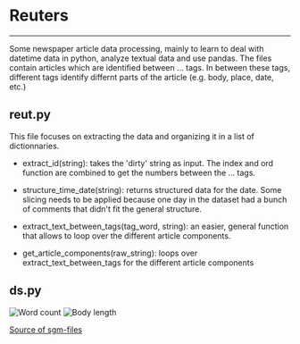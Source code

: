 # Reuters
- - - 

Some newspaper article data processing, mainly to learn to deal with datetime data in python, analyze textual data and use pandas. The files contain articles which are identified between <REUTERS>...</REUTERS> tags. In between these tags, different tags identify differnt parts of the article (e.g. body, place, date, etc.)

## reut.py


This file focuses on extracting the data and organizing it in a list of dictionnaries.
* extract_id(string): takes the 'dirty' string as input. The index and ord function are combined to get the numbers between the <NEWID>...</NEWID> tags.

* structure_time_date(string): returns structured data for the date. Some slicing needs to be applied because one day in the dataset had a bunch of comments that didn't fit the general structure.

* extract_text_between_tags(tag_word, string): an easier, general function that allows to loop over the different article components.

* get_article_components(raw_string): loops over extract_text_between_tags for the different article components

## ds.py

![Word count](https://github.com/uctpphd/Reuters/blob/master/word_count.png)
![Body length](https://github.com/uctpphd/Reuters/blob/master/body_length.png)

[Source of sgm-files](http://www.daviddlewis.com/resources/testcollections/reuters21578/)
